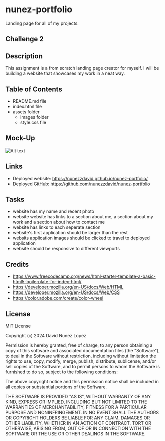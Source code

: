 # nunez-portfolio
Landing page for all of my projects.

## Challenge 2

## Description

This assignment is a from scratch landing page creator for myself. I will be building a website that showcases my work in a neat way.

## Table of Contents

- README.md file
- index.html file
- assets folder
    - images folder
    - style.css file

## Mock-Up

![Alt text](assets/images/David%20Nunez's%20Portfolio.gif) 

## Links

- Deployed website: https://nunezzdavid.github.io/nunez-portfolio/
- Deployed GitHub: https://github.com/nunezzdavid/nunez-portfolio

## Tasks

- website has my name and recent photo
- website website has links to a section about me, a section about my work and a section about how to contact me
- website has links to each seperate section
- website's first application should be larger than the rest
- websits application images should be clicked to travel to deployed application
- website should be responsive to different viewports

## Credits

- https://www.freecodecamp.org/news/html-starter-template-a-basic-html5-boilerplate-for-index-html/
- https://developer.mozilla.org/en-US/docs/Web/HTML
- https://developer.mozilla.org/en-US/docs/Web/CSS
- https://color.adobe.com/create/color-wheel

## License

MIT License

Copyright (c) 2024 David Nunez Lopez

Permission is hereby granted, free of charge, to any person obtaining a copy of this software and associated documentation files (the "Software"), to deal in the Software without restriction, including without limitation the rights to use, copy, modify, merge, publish, distribute, sublicense, and/or sell copies of the Software, and to permit persons to whom the Software is furnished to do so, subject to the following conditions:

The above copyright notice and this permission notice shall be included in all copies or substantial portions of the Software.

THE SOFTWARE IS PROVIDED "AS IS", WITHOUT WARRANTY OF ANY KIND, EXPRESS OR IMPLIED, INCLUDING BUT NOT LIMITED TO THE WARRANTIES OF MERCHANTABILITY, FITNESS FOR A PARTICULAR PURPOSE AND NONINFRINGEMENT. IN NO EVENT SHALL THE AUTHORS OR COPYRIGHT HOLDERS BE LIABLE FOR ANY CLAIM, DAMAGES OR OTHER LIABILITY, WHETHER IN AN ACTION OF CONTRACT, TORT OR OTHERWISE, ARISING FROM, OUT OF OR IN CONNECTION WITH THE SOFTWARE OR THE USE OR OTHER DEALINGS IN THE SOFTWARE.